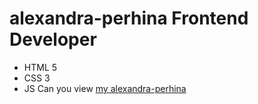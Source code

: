  # alexandra-perhina Frontend Developer 
 - HTML 5
 - CSS 3
 - JS
 Can you view [my alexandra-perhina](https://alexandra-pershina.github.io/alexandra-pershina/)
